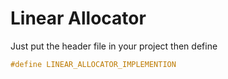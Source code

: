 # Linear Allocator

Just put the header file in your project then define

``` c
#define LINEAR_ALLOCATOR_IMPLEMENTION
```
